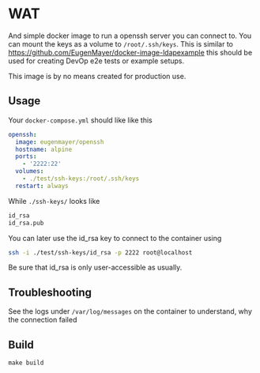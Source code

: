 # WAT

And simple docker image to run a openssh server you can connect to. You can mount the keys as a volume to `/root/.ssh/keys`.
This is similar to https://github.com/EugenMayer/docker-image-ldapexample this should be used for creating DevOp e2e tests
or example setups.

This image is by no means created for production use.

## Usage

Your `docker-compose.yml` should like like this

```yaml
openssh:
  image: eugenmayer/openssh
  hostname: alpine
  ports:
    - '2222:22'
  volumes:
    - ./test/ssh-keys:/root/.ssh/keys
  restart: always
```

While `./ssh-keys/` looks like

```bash
id_rsa
id_rsa.pub
```

You can later use the id_rsa key to connect to the container using

```bash
ssh -i ./test/ssh-keys/id_rsa -p 2222 root@localhost
```

Be sure that id_rsa is only user-accessible as usually.

## Troubleshooting

See the logs under `/var/log/messages` on the container to understand, why the connection failed

## Build

```
make build
```
